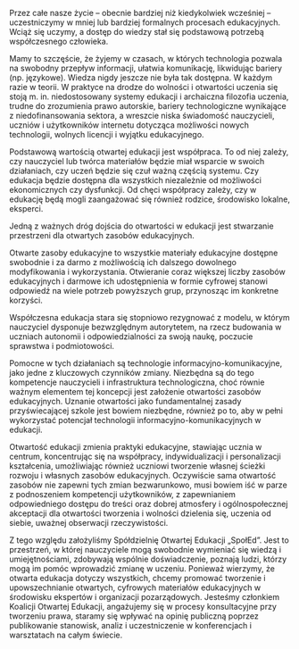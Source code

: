 Przez całe nasze życie – obecnie bardziej niż kiedykolwiek wcześniej – uczestniczymy w mniej lub bardziej formalnych procesach edukacyjnych. Wciąż się uczymy, a dostęp do wiedzy stał się podstawową potrzebą współczesnego człowieka.

Mamy to szczęście, że żyjemy w czasach, w których technologia pozwala na swobodny przepływ informacji, ułatwia komunikację, likwidując bariery (np. językowe). Wiedza nigdy jeszcze nie była tak dostępna. W każdym razie w teorii. W praktyce na drodze do wolności i otwartości uczenia się stoją m. in. niedostosowany systemy edukacji i archaiczna filozofia uczenia, trudne do zrozumienia prawo autorskie, bariery technologiczne wynikające z niedofinansowania sektora, a wreszcie niska świadomość nauczycieli, uczniów i użytkowników internetu dotycząca możliwości nowych technologii, wolnych licencji i wyjątku edukacyjnego.

Podstawową wartością otwartej edukacji jest współpraca. To od niej zależy, czy nauczyciel lub twórca materiałów będzie miał wsparcie w swoich działaniach, czy uczeń będzie się czuł ważną częścią systemu. Czy edukacja będzie dostępna dla wszystkich niezależnie od możliwości ekonomicznych czy dysfunkcji. Od chęci współpracy zależy, czy w edukację będą mogli zaangażować się również rodzice, środowisko lokalne, eksperci.

Jedną z ważnych dróg dojścia do otwartości w edukacji jest stwarzanie przestrzeni dla otwartych zasobów edukacyjnych.

Otwarte zasoby edukacyjne to wszystkie materiały edukacyjne dostępne swobodnie i za darmo z możliwością ich dalszego dowolnego modyfikowania i wykorzystania. Otwieranie coraz większej liczby zasobów edukacyjnych i darmowe ich udostępnienia w formie cyfrowej stanowi odpowiedź na wiele potrzeb powyższych grup, przynosząc im konkretne korzyści.

Współczesna edukacja stara się stopniowo rezygnować z modelu, w którym nauczyciel dysponuje bezwzględnym autorytetem, na rzecz budowania w uczniach autonomii i odpowiedzialności za swoją naukę, poczucie sprawstwa i podmiotowości.

Pomocne w tych działaniach są technologie informacyjno-komunikacyjne, jako jedne z kluczowych czynników zmiany. Niezbędna są do tego kompetencje nauczycieli i infrastruktura technologiczna, choć równie ważnym elementem tej koncepcji jest założenie otwartości zasobów edukacyjnych. Uznanie otwartości jako fundamentalnej zasady przyświecającej szkole jest bowiem niezbędne, również po to, aby w pełni wykorzystać potencjał technologii informacyjno-komunikacyjnych w edukacji.

Otwartość edukacji zmienia praktyki edukacyjne, stawiając ucznia w centrum, koncentrując się na współpracy, indywidualizacji i personalizacji kształcenia, umożliwiając również uczniowi tworzenie własnej ścieżki rozwoju i własnych zasobów edukacyjnych. Oczywiście sama otwartość zasobów nie zapewni tych zmian bezwarunkowo, musi bowiem iść w parze z podnoszeniem kompetencji użytkowników, z zapewnianiem odpowiedniego dostępu do treści oraz dobrej atmosfery i ogólnospołecznej akceptacji dla otwartości tworzenia i wolności dzielenia się, uczenia od siebie, uważnej obserwacji rzeczywistości.

Z tego względu założyliśmy Spółdzielnię Otwartej Edukacji „SpołEd”. Jest to przestrzeń, w której nauczyciele mogą swobodnie wymieniać się wiedzą i umiejętnościami, zdobywają wspólnie doświadczenie, poznają ludzi, którzy mogą im pomóc wprowadzić zmianę w uczeniu. Ponieważ wierzymy, że otwarta edukacja dotyczy wszystkich, chcemy promować tworzenie i upowszechnianie otwartych, cyfrowych materiałów edukacyjnych w środowisku ekspertów i organizacji pozarządowych. Jesteśmy członkiem Koalicji Otwartej Edukacji, angażujemy się w procesy konsultacyjne przy tworzeniu prawa, staramy się wpływać na opinię publiczną poprzez publikowanie stanowisk, analiz i uczestniczenie w konferencjach i warsztatach na całym świecie.
